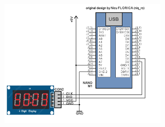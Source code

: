 ![test_schematic](https://github.com/tehniq3/TM1637_display_2/blob/main/schematics/TM1637_test_sch.png)
